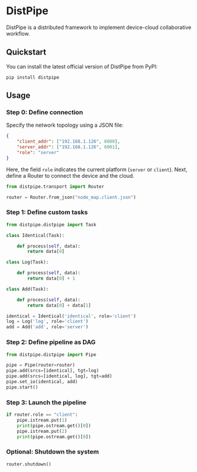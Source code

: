 # DistPipe

DistPipe is a distributed framework to implement device-cloud collaborative workflow.

## Quickstart
You can install the latest official version of DistPipe from PyPI:

```shell
pip install distpipe
```

## Usage

### Step 0: Define connection
Specify the network topology using a JSON file:
```json
{
    "client_addr": ["192.168.1.126", 6000],
    "server_addr": ["192.168.1.126", 6001],
    "role": "server"
}
```
Here, the field `role` indicates the current platform (`server` or `client`). Next, define a Router to connect the device and the cloud.

```python
from distpipe.transport import Router

router = Router.from_json("node_map.client.json")
```

### Step 1: Define custom tasks
```python
from distpipe.distpipe import Task

class Identical(Task):

    def process(self, data):
        return data[0]

class Log(Task):

    def process(self, data):
        return data[0] + 1

class Add(Task):

    def process(self, data):
        return data[0] + data[1]

identical = Identical('identical', role='client')
log = Log('log', role='client')
add = Add('add', role='server')
```

### Step 2: Define pipeline as DAG
```python
from distpipe.distpipe import Pipe

pipe = Pipe(router=router)
pipe.add(srcs=[identical], tgt=log)
pipe.add(srcs=[identical, log], tgt=add)
pipe.set_io(identical, add)
pipe.start()
```

### Step 3: Launch the pipeline

```python
if router.role == "client":
    pipe.istream.put(1)
    print(pipe.ostream.get()[0])
    pipe.istream.put(2)
    print(pipe.ostream.get()[0])
```

### Optional: Shutdown the system
```python
router.shutdown()
```
